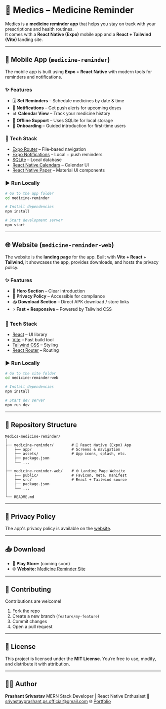 # 💊 Medics – Medicine Reminder

Medics is a **medicine reminder app** that helps you stay on track with your prescriptions and health routines.  
It comes with a **React Native (Expo)** mobile app and a **React + Tailwind (Vite)** landing site.

---

## 📱 Mobile App (`medicine-reminder`)

The mobile app is built using **Expo + React Native** with modern tools for reminders and notifications.

### ✨ Features
- 🗓️ **Set Reminders** – Schedule medicines by date & time  
- 🔔 **Notifications** – Get push alerts for upcoming doses  
- 📊 **Calendar View** – Track your medicine history  
- 💾 **Offline Support** – Uses SQLite for local storage  
- 👋 **Onboarding** – Guided introduction for first-time users  

### 🚀 Tech Stack
- [Expo Router](https://expo.github.io/router/) – File-based navigation  
- [Expo Notifications](https://docs.expo.dev/versions/latest/sdk/notifications/) – Local + push reminders  
- [SQLite](https://docs.expo.dev/versions/latest/sdk/sqlite/) – Local database  
- [React Native Calendars](https://github.com/wix/react-native-calendars) – Calendar UI  
- [React Native Paper](https://callstack.github.io/react-native-paper/) – Material UI components  

### ▶️ Run Locally
```bash
# Go to the app folder
cd medicine-reminder

# Install dependencies
npm install

# Start development server
npm start
````

---

## 🌐 Website (`medicine-reminder-web`)

The website is the **landing page** for the app.
Built with **Vite + React + Tailwind**, it showcases the app, provides downloads, and hosts the privacy policy.

### ✨ Features

* 🎯 **Hero Section** – Clear introduction
* 📖 **Privacy Policy** – Accessible for compliance
* 📥 **Download Section** – Direct APK download / store links
* ⚡ **Fast + Responsive** – Powered by Tailwind CSS

### 🚀 Tech Stack

* [React](https://react.dev/) – UI library
* [Vite](https://vitejs.dev/) – Fast build tool
* [Tailwind CSS](https://tailwindcss.com/) – Styling
* [React Router](https://reactrouter.com/) – Routing

### ▶️ Run Locally

```bash
# Go to the site folder
cd medicine-reminder-web

# Install dependencies
npm install

# Start dev server
npm run dev
```

---

## 📂 Repository Structure

```
Medics-medicine-reminder/
│
├── medicine-reminder/        # 📱 React Native (Expo) App
│   ├── app/                  # Screens & navigation
│   ├── assets/               # App icons, splash, etc.
│   ├── package.json
│   └── ...
│
├── medicine-reminder-web/    # 🌐 Landing Page Website
│   ├── public/               # Favicon, meta, manifest
│   ├── src/                  # React + Tailwind source
│   ├── package.json
│   └── ...
│
└── README.md
```

---

## 📜 Privacy Policy

The app's privacy policy is available on the [website](./medicine-reminder-web/src/pages/PrivicyPolicy.tsx).

---

## 📥 Download

* 🛒 **Play Store:** (coming soon)
* 🌐 **Website:** [Medicine Reminder Site](https://medics.techorbitals.in/)

---

## 🤝 Contributing

Contributions are welcome!

1. Fork the repo
2. Create a new branch (`feature/my-feature`)
3. Commit changes
4. Open a pull request

---

## 📄 License

This project is licensed under the **MIT License**.
You’re free to use, modify, and distribute it with attribution.

---

## 👨‍💻 Author

**Prashant Srivastav**
MERN Stack Developer | React Native Enthusiast
📧 [srivastavprashant.ps.official@gmail.com](mailto:srivastavprashant.ps.official@gmail.com)
🌐 [Portfolio](https://prashant.techorbitals.in)

